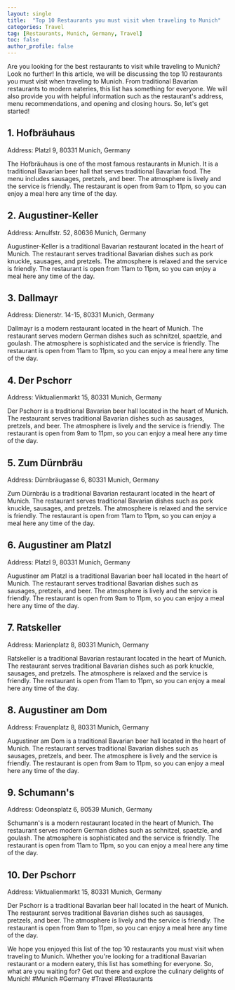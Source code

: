 ```yaml
---
layout: single
title:  "Top 10 Restaurants you must visit when traveling to Munich"
categories: Travel
tag: [Restaurants, Munich, Germany, Travel]
toc: false
author_profile: false
---
```

Are you looking for the best restaurants to visit while traveling to Munich? Look no further! In this article, we will be discussing the top 10 restaurants you must visit when traveling to Munich. From traditional Bavarian restaurants to modern eateries, this list has something for everyone. We will also provide you with helpful information such as the restaurant's address, menu recommendations, and opening and closing hours. So, let's get started!

## 1. Hofbräuhaus

Address: Platzl 9, 80331 Munich, Germany

The Hofbräuhaus is one of the most famous restaurants in Munich. It is a traditional Bavarian beer hall that serves traditional Bavarian food. The menu includes sausages, pretzels, and beer. The atmosphere is lively and the service is friendly. The restaurant is open from 9am to 11pm, so you can enjoy a meal here any time of the day.

## 2. Augustiner-Keller

Address: Arnulfstr. 52, 80636 Munich, Germany

Augustiner-Keller is a traditional Bavarian restaurant located in the heart of Munich. The restaurant serves traditional Bavarian dishes such as pork knuckle, sausages, and pretzels. The atmosphere is relaxed and the service is friendly. The restaurant is open from 11am to 11pm, so you can enjoy a meal here any time of the day.

## 3. Dallmayr

Address: Dienerstr. 14-15, 80331 Munich, Germany

Dallmayr is a modern restaurant located in the heart of Munich. The restaurant serves modern German dishes such as schnitzel, spaetzle, and goulash. The atmosphere is sophisticated and the service is friendly. The restaurant is open from 11am to 11pm, so you can enjoy a meal here any time of the day.

## 4. Der Pschorr

Address: Viktualienmarkt 15, 80331 Munich, Germany

Der Pschorr is a traditional Bavarian beer hall located in the heart of Munich. The restaurant serves traditional Bavarian dishes such as sausages, pretzels, and beer. The atmosphere is lively and the service is friendly. The restaurant is open from 9am to 11pm, so you can enjoy a meal here any time of the day.

## 5. Zum Dürnbräu

Address: Dürnbräugasse 6, 80331 Munich, Germany

Zum Dürnbräu is a traditional Bavarian restaurant located in the heart of Munich. The restaurant serves traditional Bavarian dishes such as pork knuckle, sausages, and pretzels. The atmosphere is relaxed and the service is friendly. The restaurant is open from 11am to 11pm, so you can enjoy a meal here any time of the day.

## 6. Augustiner am Platzl

Address: Platzl 9, 80331 Munich, Germany

Augustiner am Platzl is a traditional Bavarian beer hall located in the heart of Munich. The restaurant serves traditional Bavarian dishes such as sausages, pretzels, and beer. The atmosphere is lively and the service is friendly. The restaurant is open from 9am to 11pm, so you can enjoy a meal here any time of the day.

## 7. Ratskeller

Address: Marienplatz 8, 80331 Munich, Germany

Ratskeller is a traditional Bavarian restaurant located in the heart of Munich. The restaurant serves traditional Bavarian dishes such as pork knuckle, sausages, and pretzels. The atmosphere is relaxed and the service is friendly. The restaurant is open from 11am to 11pm, so you can enjoy a meal here any time of the day.

## 8. Augustiner am Dom

Address: Frauenplatz 8, 80331 Munich, Germany

Augustiner am Dom is a traditional Bavarian beer hall located in the heart of Munich. The restaurant serves traditional Bavarian dishes such as sausages, pretzels, and beer. The atmosphere is lively and the service is friendly. The restaurant is open from 9am to 11pm, so you can enjoy a meal here any time of the day.

## 9. Schumann's

Address: Odeonsplatz 6, 80539 Munich, Germany

Schumann's is a modern restaurant located in the heart of Munich. The restaurant serves modern German dishes such as schnitzel, spaetzle, and goulash. The atmosphere is sophisticated and the service is friendly. The restaurant is open from 11am to 11pm, so you can enjoy a meal here any time of the day.

## 10. Der Pschorr

Address: Viktualienmarkt 15, 80331 Munich, Germany

Der Pschorr is a traditional Bavarian beer hall located in the heart of Munich. The restaurant serves traditional Bavarian dishes such as sausages, pretzels, and beer. The atmosphere is lively and the service is friendly. The restaurant is open from 9am to 11pm, so you can enjoy a meal here any time of the day.

We hope you enjoyed this list of the top 10 restaurants you must visit when traveling to Munich. Whether you're looking for a traditional Bavarian restaurant or a modern eatery, this list has something for everyone. So, what are you waiting for? Get out there and explore the culinary delights of Munich! #Munich #Germany #Travel #Restaurants